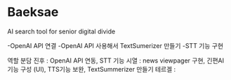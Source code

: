 # Baeksae
AI search tool for senior digital divide

<To-Do>
  
  -OpenAI API 연결
  -OpenAI API 사용해서 TextSumerizer 만들기
  -STT 기능 구현
  

역할 분담 
  진후 : OpenAI API 연동, STT 기능
  시열 : news viewpager 구현, 긴편AI 기능 구성 (UI), TTS기능 보완,  TextSummerizer 만들기
  테르겔 : 

